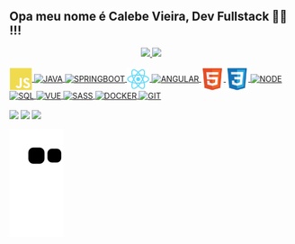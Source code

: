 ## Opa meu nome é Calebe Vieira, Dev Fullstack  🧑‍💻 !!!
<div align="center">
  <a href="https://github.com/calebevieira">
  <img height="180em" src="https://github-readme-stats.vercel.app/api?username=calebevieira&show_icons=true&theme=transparent&include_all_commits=true&count_private=true"/>
  <img height="180em" src="https://github-readme-stats.vercel.app/api/top-langs/?username=calebevieira&layout=compact&langs_count=10&theme=transparent"/>
</div>
<div style="display: inline_block"><br>
  <img align="center" alt="JS" height="40" width="40" src="https://raw.githubusercontent.com/devicons/devicon/master/icons/javascript/javascript-plain.svg">
  <img align="center" alt="JAVA" height="40" width="40" src="https://cdn.jsdelivr.net/gh/devicons/devicon/icons/java/java-original-wordmark.svg">
  <img align="center" alt="SPRINGBOOT" height="40" width="40" src="https://cdn.jsdelivr.net/gh/devicons/devicon/icons/spring/spring-original-wordmark.svg">
  <img align="center" alt="REACT" height="40" width="40" src="https://raw.githubusercontent.com/devicons/devicon/master/icons/react/react-original.svg">
  <img align="center" alt="ANGULAR" height="40" width="40" src="https://cdn.jsdelivr.net/gh/devicons/devicon/icons/angularjs/angularjs-original.svg">
  <img align="center" alt="HTML" height="40" width="40" src="https://raw.githubusercontent.com/devicons/devicon/master/icons/html5/html5-original.svg">
  <img align="center" alt="CSS" height="40" width="40" src="https://raw.githubusercontent.com/devicons/devicon/master/icons/css3/css3-original.svg">
  <img align="center" alt="NODE" height="40" width="40" src="https://cdn.jsdelivr.net/gh/devicons/devicon/icons/nodejs/nodejs-original.svg">
  <img align="center" alt="SQL" height="40" width="40" src="https://cdn.jsdelivr.net/gh/devicons/devicon/icons/mysql/mysql-original-wordmark.svg">
  <img align="center" alt="VUE" height="40" width="40" src="https://cdn.jsdelivr.net/gh/devicons/devicon/icons/vuejs/vuejs-original-wordmark.svg">
  <img align="center" alt="SASS" height="40" width="40" src="https://cdn.jsdelivr.net/gh/devicons/devicon/icons/sass/sass-original.svg">
  <img align="center" alt="DOCKER" height="40" width="40" src="https://cdn.jsdelivr.net/gh/devicons/devicon/icons/docker/docker-original-wordmark.svg">
  <img align="center" alt="GIT" height="40" width="40" src="https://cdn.jsdelivr.net/gh/devicons/devicon/icons/git/git-original.svg">
  </div>
  
 <br>
  <a href="https://instagram.com/calebevieira1998" target="_blank"><img src="https://img.shields.io/badge/-Instagram-%23E4405F?style=for-the-badge&logo=instagram&logoColor=white" target="_blank"></a>
  <a href = "mailto:calebevieiradamata@gmail.com"><img src="https://img.shields.io/badge/-Gmail-%23333?style=for-the-badge&logo=gmail&logoColor=white" target="_blank"></a>
  <a href="https://www.linkedin.com/in/calebe-vieira-91aa52185/" target="_blank"><img src="https://img.shields.io/badge/-LinkedIn-%230077B5?style=for-the-badge&logo=linkedin&logoColor=white" target="_blank"></a> 
 
   ![snake gif](https://github.com/calebevieira/calebevieira/blob/output/github-contribution-grid-snake.svg)
 
